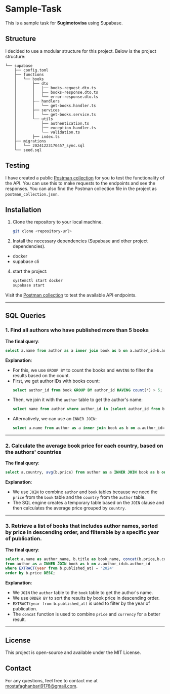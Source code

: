 
# Sample-Task

This is a sample task for **Sugimotovisa** using Supabase.

## Structure

I decided to use a modular structure for this project. Below is the project structure:

```
└── supabase
    ├── config.toml
    ├── functions
    │   └── books
    │       ├── dto
    │       │   ├── books-request.dto.ts
    │       │   ├── books-response.dto.ts
    │       │   └── error-response.dto.ts
    │       ├── handlers
    │       │   └── get-books.handler.ts
    │       ├── services
    │       │   └── get-books.service.ts
    │       └── utils
    │           ├── authentication.ts
    │           ├── exception-handler.ts
    │           └── validation.ts
    │       ├── index.ts
    ├── migrations
    │   └── 20241223170457_sync.sql
    └── seed.sql
```

## Testing

I have created a public [Postman collection](https://www.postman.com/blue-capsule-887187/workspace/sugimotovisa/collection/3060890-4096c6d2-c0b6-4c6c-ada5-d65ddcf9e071?action=share&creator=3060890) for you to test the functionality of the API. You can use this to make requests to the endpoints and see the responses.
You can also find the Postman collection file in the project as `postman_collection.json`.
## Installation

1. Clone the repository to your local machine.
   ```bash
   git clone <repository-url>
   ```

2. Install the necessary dependencies (Supabase and other project dependencies).
- docker
- supabase cli

4. start the project:
   ```bash
   systemctl start docker
   supabase start
   ```

Visit the [Postman collection](https://www.postman.com/blue-capsule-887187/workspace/sugimotovisa/collection/3060890-4096c6d2-c0b6-4c6c-ada5-d65ddcf9e071?action=share&creator=3060890) to test the available API endpoints.

---

## SQL Queries

### 1. Find all authors who have published more than 5 books

**The final query**: 
```sql
select a.name from author as a inner join book as b on a.author_id=b.author_id group by a.name having count(*) >5;
```

**Explanation**: 
- For this, we use `GROUP BY` to count the books and `HAVING` to filter the results based on the count.
- First, we get author IDs with books count:
  ```sql
  select author_id from book GROUP BY author_id HAVING count(*) > 5;
  ```
- Then, we join it with the `author` table to get the author's name:
  ```sql
  select name from author where author_id in (select author_id from book group by author_id having count(*) > 5);
  ```
- Alternatively, we can use an `INNER JOIN`:
  ```sql
  select a.name from author as a inner join book as b on a.author_id=b.author_id group by a.name having count(*) >5;
  ```

---

### 2. Calculate the average book price for each country, based on the authors' countries

**The final query**: 
```sql
select a.country, avg(b.price) from author as a INNER JOIN book as b on a.author_id=b.author_id group by a.country;
```

**Explanation**:
- We use `JOIN` to combine `author` and `book` tables because we need the `price` from the `book` table and the `country` from the `author` table.
- The SQL engine creates a temporary table based on the `JOIN` clause and then calculates the average price grouped by `country`.

---

### 3. Retrieve a list of books that includes author names, sorted by price in descending order, and filterable by a specific year of publication.

**The final query**: 
```sql
select a.name as author_name, b.title as book_name, concat(b.price,b.currency) as book_price, b.published_at 
from author as a INNER JOIN book as b on a.author_id=b.author_id 
where EXTRACT(year from b.published_at) = '2024'
order by b.price DESC;
```

**Explanation**:
- We `JOIN` the `author` table to the `book` table to get the author's name.
- We use `ORDER BY` to sort the results by book price in descending order.
- `EXTRACT(year from b.published_at)` is used to filter by the year of publication.
- The `concat` function is used to combine `price` and `currency` for a better result.

---

## License

This project is open-source and available under the MIT License.

## Contact

For any questions, feel free to contact me at [mostafaghanbari9176@gmail.com](mostafaghanbari9176@gmail.com).
